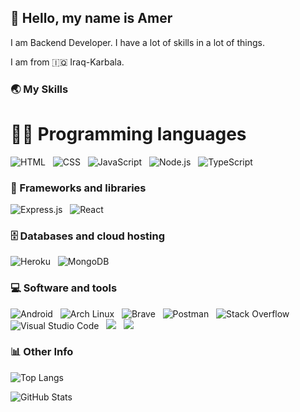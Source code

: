 ## 💨 Hello, my name is Amer
I am Backend Developer. I have a lot of skills in a lot of things.

I am from 🇮🇶 Iraq-Karbala.

### 🌏 My Skills

# 👨‍💻 Programming languages

<p>
    <a>
    <img alt="HTML" src="https://img.shields.io/badge/HTML-E34F26.svg?logo=html5&logoColor=white&style=for-the-badge">
    </a>
    &nbsp;
    <a>
    <img alt="CSS" src="https://img.shields.io/badge/CSS-1572B6.svg?logo=css3&logoColor=white&style=for-the-badge">
    </a>
    &nbsp;
    <a>
    <img alt="JavaScript" src="https://img.shields.io/badge/JavaScript-F7DF1E.svg?logo=javascript&logoColor=black&style=for-the-badge">
    </a>
    &nbsp;
    <a>
    <img alt="Node.js" src="https://img.shields.io/badge/Node.js-43853D.svg?logo=node.js&logoColor=white&style=for-the-badge">
    </a>
    &nbsp;
    <a>
    <img alt="TypeScript" src="https://img.shields.io/badge/TypeScript-007ACC.svg?logo=typescript&logoColor=white&style=for-the-badge">
    </a>
</p>

### 🧰 Frameworks and libraries

<p>
    <a>
    <img alt="Express.js" src="https://img.shields.io/badge/Express.js-404d59.svg?logo=express&logoColor=white&style=for-the-badge">
    </a>
    &nbsp;
    <a>
    <img alt="React" src="https://img.shields.io/badge/React-20232a.svg?logo=react&logoColor=%2361DAFB&style=for-the-badge">
    </a>
</p>

### 🗄️ Databases and cloud hosting

<p>
    <a>
    <img alt="Heroku" src="https://img.shields.io/badge/Heroku-430098.svg?logo=heroku&logoColor=white&style=for-the-badge">
    </a>
    &nbsp;
    <a>
    <img alt="MongoDB" src ="https://img.shields.io/badge/MongoDB-4ea94b.svg?logo=mongodb&logoColor=white&style=for-the-badge">
    </a>
</p>

### 💻 Software and tools

<p>
    <a>
    <img alt="Android" src="https://img.shields.io/badge/Android-3DDC84?logo=android&logoColor=white&style=for-the-badge">
    </a>
    &nbsp;
    <a>
    <img alt="Arch Linux" src="https://img.shields.io/badge/Arch%20Linux-1793D1.svg?logo=arch-linux&logoColor=white&style=for-the-badge">
    </a>
    &nbsp;
    <a>
    <img alt="Brave" src="https://img.shields.io/badge/-Brave-FB542B?logo=brave&logoColor=white&style=for-the-badge">
    </a>
    &nbsp;
    <a>
    <img alt="Postman" src="https://img.shields.io/badge/Postman-FF6C37?logo=postman&logoColor=white&style=for-the-badge">
    </a>
    &nbsp;
    <a>
    <img alt="Stack Overflow" src="https://img.shields.io/badge/-Stack%20Overflow-FE7A16?logo=stack-overflow&logoColor=white&style=for-the-badge">
    </a>
    &nbsp;
    <a>
    <img alt="Visual Studio Code" src="https://img.shields.io/badge/Visual%20Studio%20Code-0078d7.svg?logo=visual-studio-code&logoColor=white&style=for-the-badge">
    </a>
    &nbsp;
    <a>
    <img src="https://img.shields.io/badge/github%20-%23121011.svg?&style=for-the-badge&logo=github&logoColor=white"/>
    </a>
    &nbsp;
    <a>
    <img src="https://img.shields.io/badge/git%20-%23F05033.svg?&style=for-the-badge&logo=git&logoColor=white"/>
    </a>
</p>

### 📊 Other Info

![Top Langs](https://github-readme-stats.vercel.app/api/top-langs/?username=Ameriq8&theme=dark&layout=compact)

![GitHub Stats](https://github-readme-stats.vercel.app/api?username=Ameriq8&show_icons=true&theme=dark)
